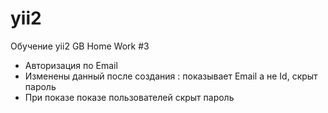 # yii2
Обучение yii2 GB
Home Work #3
- Авторизация по Email
- Изменены данный после создания : показывает Email а не Id, скрыт пароль
- При показе показе пользователей скрыт пароль
